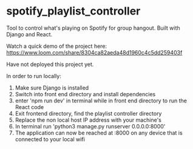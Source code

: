 # spotify_playlist_controller
Tool to control what's playing on Spotify for group hangout. Built with Django and React.

Watch a quick demo of the project here: https://www.loom.com/share/8304ca82aeda48d1960c4c5dd259403f

Have not deployed this project yet. 

In order to run locally:
1. Make sure Django is installed
2. Switch into front end directory and install dependencies
3. enter 'npm run dev' in terminal while in front end directory to run the React code
4. Exit frontend directory, find the playlist controller directory
5. Replace the non local host IP address with your machine's
6. In terminal run 'python3 manage.py runserver 0.0.0.0:8000'
7. The application can now be reached at <yourIpAddress>:8000 on any device that is connected to your local wifi

